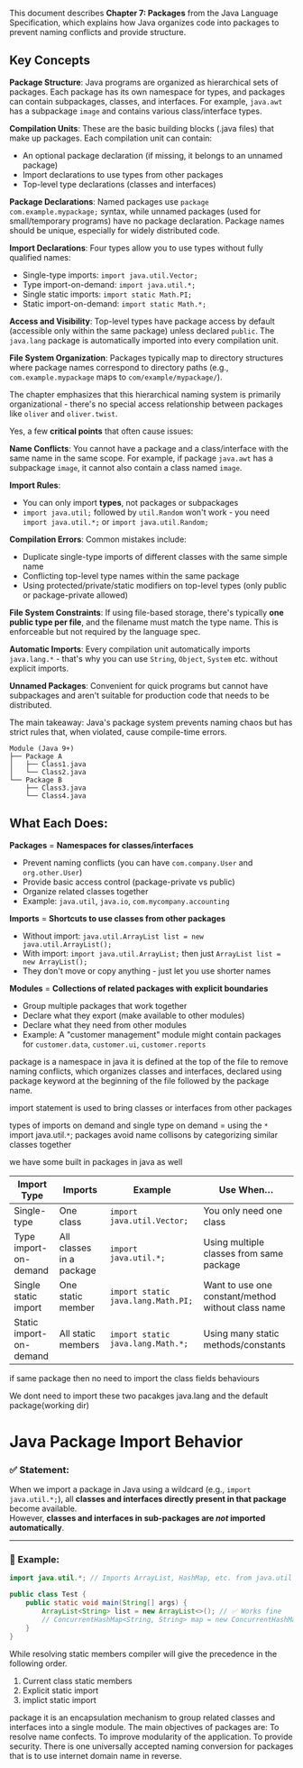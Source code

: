 This document describes **Chapter 7: Packages** from the Java Language Specification, which explains how Java organizes code into packages to prevent naming conflicts and provide structure.

## Key Concepts

**Package Structure**: Java programs are organized as hierarchical sets of packages. Each package has its own namespace for types, and packages can contain subpackages, classes, and interfaces. For example, `java.awt` has a subpackage `image` and contains various class/interface types.

**Compilation Units**: These are the basic building blocks (.java files) that make up packages. Each compilation unit can contain:

- An optional package declaration (if missing, it belongs to an unnamed package)
- Import declarations to use types from other packages
- Top-level type declarations (classes and interfaces)

**Package Declarations**: Named packages use `package com.example.mypackage;` syntax, while unnamed packages (used for small/temporary programs) have no package declaration. Package names should be unique, especially for widely distributed code.

**Import Declarations**: Four types allow you to use types without fully qualified names:

- Single-type imports: `import java.util.Vector;`
- Type import-on-demand: `import java.util.*;`
- Single static imports: `import static Math.PI;`
- Static import-on-demand: `import static Math.*;`

**Access and Visibility**: Top-level types have package access by default (accessible only within the same package) unless declared `public`. The `java.lang` package is automatically imported into every compilation unit.

**File System Organization**: Packages typically map to directory structures where package names correspond to directory paths (e.g., `com.example.mypackage` maps to `com/example/mypackage/`).

The chapter emphasizes that this hierarchical naming system is primarily organizational - there's no special access relationship between packages like `oliver` and `oliver.twist`.

Yes, a few **critical points** that often cause issues:

**Name Conflicts**: You cannot have a package and a class/interface with the same name in the same scope. For example, if package `java.awt` has a subpackage `image`, it cannot also contain a class named `image`.

**Import Rules**:

- You can only import **types**, not packages or subpackages
- `import java.util;` followed by `util.Random` won't work - you need `import java.util.*;` or `import java.util.Random;`

**Compilation Errors**: Common mistakes include:

- Duplicate single-type imports of different classes with the same simple name
- Conflicting top-level type names within the same package
- Using protected/private/static modifiers on top-level types (only public or package-private allowed)

**File System Constraints**: If using file-based storage, there's typically **one public type per file**, and the filename must match the type name. This is enforceable but not required by the language spec.

**Automatic Imports**: Every compilation unit automatically imports `java.lang.*` - that's why you can use `String`, `Object`, `System` etc. without explicit imports.

**Unnamed Packages**: Convenient for quick programs but cannot have subpackages and aren't suitable for production code that needs to be distributed.

The main takeaway: Java's package system prevents naming chaos but has strict rules that, when violated, cause compile-time errors.

```
Module (Java 9+)
├── Package A
│   ├── Class1.java
│   └── Class2.java
└── Package B
    ├── Class3.java
    └── Class4.java
```

## What Each Does:

**Packages** = **Namespaces for classes/interfaces**

- Prevent naming conflicts (you can have `com.company.User` and `org.other.User`)
- Provide basic access control (package-private vs public)
- Organize related classes together
- Example: `java.util`, `java.io`, `com.mycompany.accounting`

**Imports** = **Shortcuts to use classes from other packages**

- Without import: `java.util.ArrayList list = new java.util.ArrayList();`
- With import: `import java.util.ArrayList;` then just `ArrayList list = new ArrayList();`
- They don't move or copy anything - just let you use shorter names

**Modules** = **Collections of related packages with explicit boundaries**

- Group multiple packages that work together
- Declare what they export (make available to other modules)
- Declare what they need from other modules
- Example: A "customer management" module might contain packages for `customer.data`, `customer.ui`, `customer.reports`


package is a namespace in java it is defined at the top of the file to remove naming conflicts, which organizes classes and interfaces, declared using package keyword at the beginning of the file followed by the package name.

import statement is used to bring classes or interfaces from other packages

types of imports on demand and single type 
on demand = using the `*` import java.util.`*`; 
packages avoid name collisons by categorizing similar classes together

we have some built in packages in java as well

| Import Type             | Imports                  | Example                            | Use When…                                          |
| ----------------------- | ------------------------ | ---------------------------------- | -------------------------------------------------- |
| Single-type             | One class                | `import java.util.Vector;`         | You only need one class                            |
| Type import-on-demand   | All classes in a package | `import java.util.*;`              | Using multiple classes from same package           |
| Single static import    | One static member        | `import static java.lang.Math.PI;` | Want to use one constant/method without class name |
| Static import-on-demand | All static members       | `import static java.lang.Math.*;`  | Using many static methods/constants                |
if same package then no need to import the class fields behaviours

We dont need to import these two pacakges java.lang and the default package(working dir)

# Java Package Import Behavior

### ✅ Statement:
When we import a package in Java using a wildcard (e.g., `import java.util.*;`), all **classes and interfaces directly present in that package** become available.  
However, **classes and interfaces in sub-packages are *not* imported automatically**.

---

### 📌 Example:

```java
import java.util.*; // Imports ArrayList, HashMap, etc. from java.util

public class Test {
    public static void main(String[] args) {
        ArrayList<String> list = new ArrayList<>(); // ✅ Works fine
        // ConcurrentHashMap<String, String> map = new ConcurrentHashMap<>(); // ❌ Error
    }
}
```

While resolving static members compiler will give the precedence in the following order.
1. Current class static members 
2. Explicit static import 
3. implict static import


package it is an encapsulation mechanism to group related classes and interfaces into a single module. The main objectives of packages are: To resolve name confects. To improve modularity of the application. To provide security. There is one universally accepted naming conversion for packages that is to use internet domain name in reverse.
